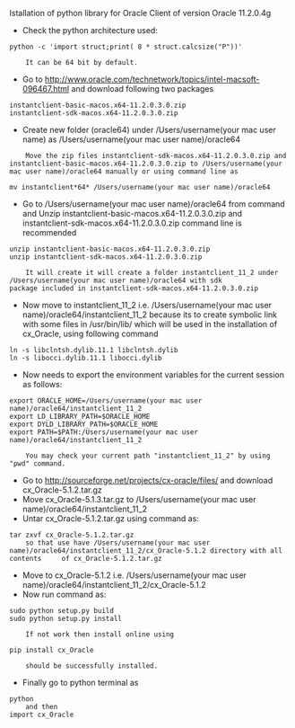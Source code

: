 Istallation of python library for Oracle Client of version Oracle 11.2.0.4g

* Check the python architecture used:
```
python -c 'import struct;print( 8 * struct.calcsize("P"))'

    It can be 64 bit by default.

```

* Go to http://www.oracle.com/technetwork/topics/intel-macsoft-096467.html and download following two packages
```
instantclient-basic-macos.x64-11.2.0.3.0.zip
instantclient-sdk-macos.x64-11.2.0.3.0.zip

```
* Create new folder (oracle64) under /Users/username(your mac user name) as /Users/username(your mac user name)/oracle64
```
    Move the zip files instantclient-sdk-macos.x64-11.2.0.3.0.zip and instantclient-basic-macos.x64-11.2.0.3.0.zip to /Users/username(your mac user name)/oracle64 manually or using command line as 

mv instantclient*64* /Users/username(your mac user name)/oracle64

```
* Go to /Users/username(your mac user name)/oracle64 from command and Unzip instantclient-basic-macos.x64-11.2.0.3.0.zip and instantclient-sdk-macos.x64-11.2.0.3.0.zip command line is recommended
```
unzip instantclient-basic-macos.x64-11.2.0.3.0.zip
unzip instantclient-sdk-macos.x64-11.2.0.3.0.zip

    It will create it will create a folder instantclient_11_2 under /Users/username(your mac user name)/oracle64 with sdk           package included in instantclient-sdk-macos.x64-11.2.0.3.0.zip
```
* Now move to instantclient_11_2 i.e. /Users/username(your mac user name)/oracle64/instantclient_11_2 because its to create
symbolic link with some files in /usr/bin/lib/ which will be used in the installation of cx_Oracle, using following command
```
ln -s libclntsh.dylib.11.1 libclntsh.dylib
ln -s libocci.dylib.11.1 libocci.dylib
```
* Now needs to export the environment variables for the current session as follows:

```
export ORACLE_HOME=/Users/username(your mac user name)/oracle64/instantclient_11_2
export LD_LIBRARY_PATH=$ORACLE_HOME
export DYLD_LIBRARY_PATH=$ORACLE_HOME
export PATH=$PATH:/Users/username(your mac user name)/oracle64/instantclient_11_2

    You may check your current path "instantclient_11_2" by using "pwd" command.
```
* Go to http://sourceforge.net/projects/cx-oracle/files/ and download cx_Oracle-5.1.2.tar.gz
* Move cx_Oracle-5.1.3.tar.gz to /Users/username(your mac user name)/oracle64/instantclient_11_2
* Untar cx_Oracle-5.1.2.tar.gz using command as:
```
tar zxvf cx_Oracle-5.1.2.tar.gz
    so that use have /Users/username(your mac user name)/oracle64/instantclient_11_2/cx_Oracle-5.1.2 directory with all contents     of cx_Oracle-5.1.2.tar.gz
```
* Move to cx_Oracle-5.1.2 i.e. /Users/username(your mac user name)/oracle64/instantclient_11_2/cx_Oracle-5.1.2
* Now run command as:
```
sudo python setup.py build
sudo python setup.py install

    If not work then install online using 

pip install cx_Oracle

    should be successfully installed.
```
* Finally go to python terminal as 
```
python 
    and then
import cx_Oracle
```
